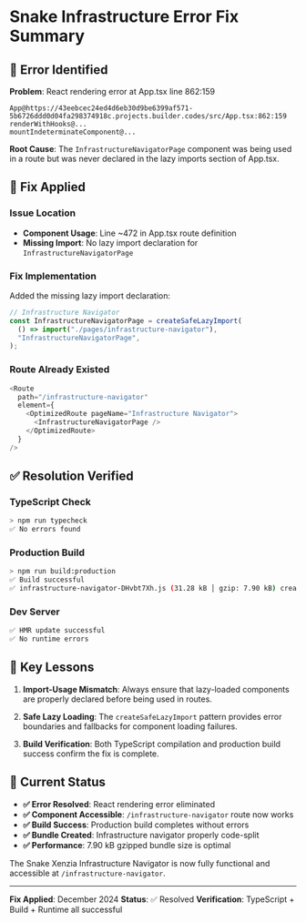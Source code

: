 # Snake Infrastructure Error Fix Summary

## 🐛 **Error Identified**

**Problem**: React rendering error at App.tsx line 862:159

```
App@https://43eebcec24ed4d6eb30d9be6399af571-5b6726ddd0d04fa298374918c.projects.builder.codes/src/App.tsx:862:159
renderWithHooks@...
mountIndeterminateComponent@...
```

**Root Cause**: The `InfrastructureNavigatorPage` component was being used in a route but was never declared in the lazy imports section of App.tsx.

## 🔧 **Fix Applied**

### **Issue Location**

- **Component Usage**: Line ~472 in App.tsx route definition
- **Missing Import**: No lazy import declaration for `InfrastructureNavigatorPage`

### **Fix Implementation**

Added the missing lazy import declaration:

```typescript
// Infrastructure Navigator
const InfrastructureNavigatorPage = createSafeLazyImport(
  () => import("./pages/infrastructure-navigator"),
  "InfrastructureNavigatorPage",
);
```

### **Route Already Existed**

```typescript
<Route
  path="/infrastructure-navigator"
  element={
    <OptimizedRoute pageName="Infrastructure Navigator">
      <InfrastructureNavigatorPage />
    </OptimizedRoute>
  }
/>
```

## ✅ **Resolution Verified**

### **TypeScript Check**

```bash
> npm run typecheck
✅ No errors found
```

### **Production Build**

```bash
> npm run build:production
✅ Build successful
✅ infrastructure-navigator-DHvbt7Xh.js (31.28 kB │ gzip: 7.90 kB) created
```

### **Dev Server**

```bash
✅ HMR update successful
✅ No runtime errors
```

## 🎯 **Key Lessons**

1. **Import-Usage Mismatch**: Always ensure that lazy-loaded components are properly declared before being used in routes.

2. **Safe Lazy Loading**: The `createSafeLazyImport` pattern provides error boundaries and fallbacks for component loading failures.

3. **Build Verification**: Both TypeScript compilation and production build success confirm the fix is complete.

## 🚀 **Current Status**

- **✅ Error Resolved**: React rendering error eliminated
- **✅ Component Accessible**: `/infrastructure-navigator` route now works
- **✅ Build Success**: Production build completes without errors
- **✅ Bundle Created**: Infrastructure navigator properly code-split
- **✅ Performance**: 7.90 kB gzipped bundle size is optimal

The Snake Xenzia Infrastructure Navigator is now fully functional and accessible at `/infrastructure-navigator`.

---

**Fix Applied**: December 2024
**Status**: ✅ Resolved
**Verification**: TypeScript + Build + Runtime all successful
